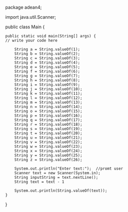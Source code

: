 package adean4;


import java.util.Scanner;

public class Main {

    public static void main(String[] args) {
	// write your code here

        String a = String.valueOf(1);
        String b = String.valueOf(2);
        String c = String.valueOf(3);
        String d = String.valueOf(4);
        String e = String.valueOf(5);
        String f = String.valueOf(6);
        String g = String.valueOf(7);
        String h = String.valueOf(8);
        String i = String.valueOf(9);
        String j = String.valueOf(10);
        String k = String.valueOf(11);
        String l = String.valueOf(12);
        String m = String.valueOf(13);
        String n = String.valueOf(14);
        String o = String.valueOf(15);
        String p = String.valueOf(16);
        String q = String.valueOf(17);
        String r = String.valueOf(18);
        String s = String.valueOf(19);
        String t = String.valueOf(20);
        String u = String.valueOf(21);
        String v = String.valueOf(22);
        String w = String.valueOf(23);
        String x = String.valueOf(24);
        String y = String.valueOf(25);
        String z = String.valueOf(26);

        System.out.println("Enter text:");  //promt user
        Scanner text = new Scanner(System.in);
        String inputString = text.nextLine();
        String text = text - 1 

        System.out.println(String.valueOf(text));
    }
}

